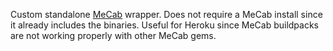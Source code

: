 Custom standalone [MeCab](http://taku910.github.io/mecab/) wrapper.
Does not require a MeCab install since it already includes the binaries.
Useful for Heroku since MeCab buildpacks are not working properly with other MeCab gems.
